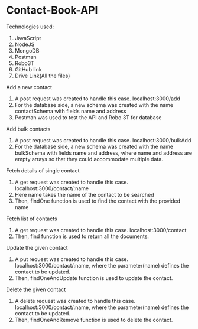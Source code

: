 # Contact-Book-API
Technologies used:
1.	JavaScript
2.	NodeJS
3.	MongoDB
4.	Postman
5.	Robo3T
6.	GitHub link 
7.	Drive Link(All the files)

Add a new contact
1.	A post request was created to handle this case. localhost:3000/add
2.	For the database side, a new schema was created with the name contactSchema with fields name and address
3.	Postman was used to test the API and Robo 3T for database

Add bulk contacts
1.	A post request was created to handle this case. localhost:3000/bulkAdd
2.	For the database side, a new schema was created with the name bulkSchema with fields name and address, where name and address are empty arrays so that they could accommodate multiple data.

Fetch details of single contact
1.	A get request was created to handle this case. localhost:3000/contact/:name
2.	Here name takes the name of the contact to be searched
3.	Then, findOne function is used to find the contact with the provided name

Fetch list of contacts
1.	A get request was created to handle this case. localhost:3000/contact
2.	Then, find function is used to return all the documents.
 
Update the given contact
1.	A put request was created to handle this case. localhost:3000/contact/:name, where the parameter(name) defines the contact to be updated.
2.	Then, findOneAndUpdate function is used to update the contact.

Delete the given contact
1.	A delete request was created to handle this case. localhost:3000/contact/:name, where the parameter(name) defines the contact to be updated.
2.	Then, findOneAndRemove function is used to delete the contact.















